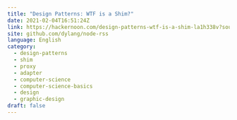 ```yaml
---
title: "Design Patterns: WTF is a Shim?"
date: 2021-02-04T16:51:24Z
link: https://hackernoon.com/design-patterns-wtf-is-a-shim-la1h338v?source=rss&utm_medium=RSS&utm_source=news.12bit.vn
site: github.com/dylang/node-rss
language: English
category:
  - design-patterns
  - shim
  - proxy
  - adapter
  - computer-science
  - computer-science-basics
  - design
  - graphic-design
draft: false
---
```

